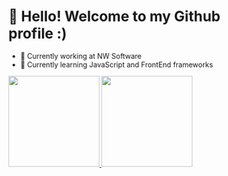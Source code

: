 # 👋 Hello! Welcome to my Github profile :)

- 🔭 Currently working at NW Software
- 🌱 Currently learning JavaScript and FrontEnd frameworks

<markdown-accessiblity-table data-catalyst>
  <div>
    <a href="https://github.com/DanielSouza2005">
    <img loading="lazy" height="180em" src="https://github-readme-stats.vercel.app/api/top-langs/?username=DanielSouza2005&layout=compact&langs_count=7&theme=dracula"/>
    <img loading="lazy" height="180em" src="https://github-readme-stats.vercel.app/api?username=DanielSouza2005&show_icons=true&theme=dracula&include_all_commits=true&count_private=true"/>
  </div>
</markdown-accessiblity-table>
